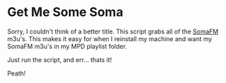 # Get Me Some Soma 

Sorry, I couldn't think of a better title. This script grabs all of the [SomaFM](http://www.somafm.com) m3u's. This makes it easy for when I reinstall my machine and want my SomaFM m3u's in my MPD playlist folder.

Just run the script, and err... thats it!

Peath!
